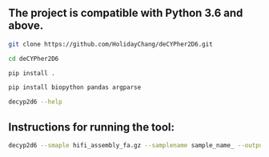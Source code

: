 ## The project is compatible with Python 3.6 and above.

```bash
git clone https://github.com/HolidayChang/deCYPher2D6.git
```
```bash
cd deCYPher2D6
```
```bash
pip install .
```
```bash
pip install biopython pandas argparse
```
```bash
decyp2d6 --help
```

## Instructions for running the tool:
```bash
decyp2d6 --smaple hifi_assembly_fa.gz --samplename sample_name_ --output output_path_
```

